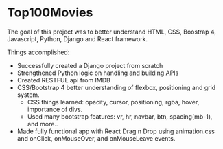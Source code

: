 # Top100Movies

The goal of this project was to better understand HTML, CSS, Boostrap 4, Javascript, Python, Django and React framework.

Things accomplished: 
  - Successfully created a Django project from scratch
  - Strengthened Python logic on handling and building APIs
  - Created RESTFUL api from IMDB
  - CSS/Bootstrap 4 better understanding of flexbox, positioning and grid system. 
      - CSS things learned: opacity, cursor, positioning, rgba, hover, importance of divs. 
      - Used many bootstrap features: vr, hr, navbar, btn, spacing(mb-1), and more..
  - Made fully functional app with React Drag n Drop using animation.css and onClick, onMouseOver, and onMouseLeave events.
  
